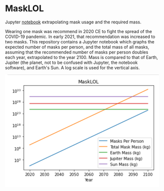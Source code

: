 # MaskLOL

Jupyter [notebook](total_mask_mass.ipynb) extrapolating mask usage and the required mass.  

Wearing one mask was recommend in 2020 CE to fight the spread of the COVID-19 pandemic.  In early 2021, that recommendation was increased to two masks.  This repository contains a Jupyter notebook which graphs the expected number of masks per person, and the total mass of all masks, assuming that the recommended number of masks per person doubles each year, extrapolated to the year 2100.  Mass is compared to that of Earth, Jupiter (the planet, not to be confused with Jupyter, the notebook software), and Earth's Sun.  A log scale is used for the vertical axis.

![Log plot of mask number and total mass, if number of masks per person doubles every year.  Mask number and mass are straight and parallel, going up to the right.  Circa 2070, mask mass crosses mass of Earth. Circa 2080, mask mass crosses mass of Jupiter.   Circa 2090, mass of the Sun.](/total_mask_mass.png?raw=true "Log plot of mask number and total mass, if number of masks per person doubles every year.  Mask number and mass are straight and parallel, going up to the right.  Circa 2070, mask mass crosses mass of Earth. Circa 2080, mask mass crosses mass of Jupiter.   Circa 2090, mass of the Sun.")
